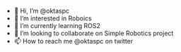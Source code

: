 - 👋 Hi, I’m @oktaspc
- 👀 I’m interested in Roboics
- 🌱 I’m currently learning ROS2
- 💞️ I’m looking to collaborate on Simple Robotics project
- 📫 How to reach me @oktaspc on twitter

<!---
oktaspc/oktaspc is a ✨ special ✨ repository because its `README.md` (this file) appears on your GitHub profile.
You can click the Preview link to take a look at your changes.
--->
